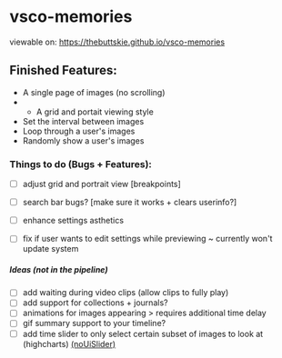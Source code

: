 # vsco-memories

viewable on:
https://thebuttskie.github.io/vsco-memories

## Finished Features:
- A single page of images (no scrolling)
- - A grid and portait viewing style 
- Set the interval between images
- Loop through a user's images
- Randomly show a user's images


### Things to do (Bugs + Features):
- [ ] adjust grid and portrait view [breakpoints]
- [ ] search bar bugs? [make sure it works + clears userinfo?]
- [ ] enhance settings asthetics
- [ ] fix if user wants to edit settings while previewing ~ currently won't update system


##### Ideas (not in the pipeline)
- [ ] add waiting during video clips (allow clips to fully play)
- [ ] add support for collections + journals?
- [ ] animations for images appearing > requires additional time delay
- [ ] gif summary support to your timeline?
- [ ] add time slider to only select certain subset of images to look at (highcharts) [(noUiSlider)](https://stackoverflow.com/questions/4753946/html5-slider-with-two-inputs-possible)
